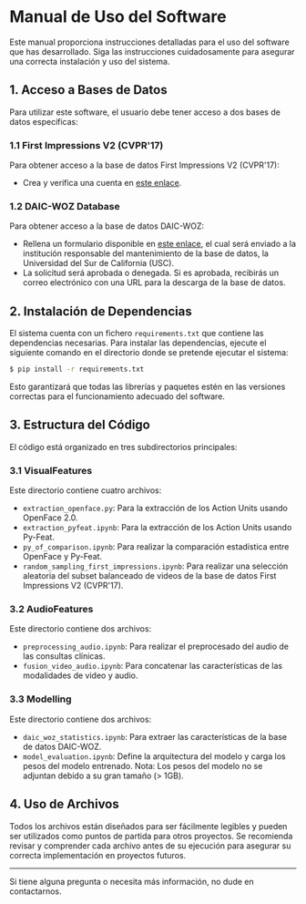 # Manual de Uso del Software

Este manual proporciona instrucciones detalladas para el uso del software que has desarrollado. Siga las instrucciones cuidadosamente para asegurar una correcta instalación y uso del sistema.

## 1. Acceso a Bases de Datos

Para utilizar este software, el usuario debe tener acceso a dos bases de datos específicas:

### 1.1 First Impressions V2 (CVPR'17)
Para obtener acceso a la base de datos First Impressions V2 (CVPR'17):
- Crea y verifica una cuenta en [este enlace](https://chalearnlap.cvc.uab.cat/dataset/24/description/#).

### 1.2 DAIC-WOZ Database
Para obtener acceso a la base de datos DAIC-WOZ:
- Rellena un formulario disponible en [este enlace](https://dcapswoz.ict.usc.edu/), el cual será enviado a la institución responsable del mantenimiento de la base de datos, la Universidad del Sur de California (USC).
- La solicitud será aprobada o denegada. Si es aprobada, recibirás un correo electrónico con una URL para la descarga de la base de datos.

## 2. Instalación de Dependencias

El sistema cuenta con un fichero `requirements.txt` que contiene las dependencias necesarias. Para instalar las dependencias, ejecute el siguiente comando en el directorio donde se pretende ejecutar el sistema:

```bash
$ pip install -r requirements.txt
```

Esto garantizará que todas las librerías y paquetes estén en las versiones correctas para el funcionamiento adecuado del software.

## 3. Estructura del Código

El código está organizado en tres subdirectorios principales:

### 3.1 VisualFeatures

Este directorio contiene cuatro archivos:
- `extraction_openface.py`: Para la extracción de los Action Units usando OpenFace 2.0.
- `extraction_pyfeat.ipynb`: Para la extracción de los Action Units usando Py-Feat.
- `py_of_comparison.ipynb`: Para realizar la comparación estadística entre OpenFace y Py-Feat.
- `random_sampling_first_impressions.ipynb`: Para realizar una selección aleatoria del subset balanceado de videos de la base de datos First Impressions V2 (CVPR'17).

### 3.2 AudioFeatures

Este directorio contiene dos archivos:
- `preprocessing_audio.ipynb`: Para realizar el preprocesado del audio de las consultas clínicas.
- `fusion_video_audio.ipynb`: Para concatenar las características de las modalidades de video y audio.

### 3.3 Modelling

Este directorio contiene dos archivos:
- `daic_woz_statistics.ipynb`: Para extraer las características de la base de datos DAIC-WOZ.
- `model_evaluation.ipynb`: Define la arquitectura del modelo y carga los pesos del modelo entrenado. Nota: Los pesos del modelo no se adjuntan debido a su gran tamaño (> 1GB).

## 4. Uso de Archivos

Todos los archivos están diseñados para ser fácilmente legibles y pueden ser utilizados como puntos de partida para otros proyectos. Se recomienda revisar y comprender cada archivo antes de su ejecución para asegurar su correcta implementación en proyectos futuros.

---

Si tiene alguna pregunta o necesita más información, no dude en contactarnos.
